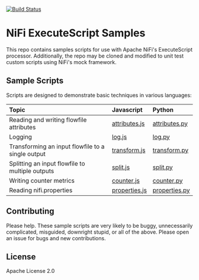 [![Build Status](https://travis-ci.org/BatchIQ/nifi-executescript-samples.svg)](https://travis-ci.org/BatchIQ/nifi-executescript-samples)

# NiFi ExecuteScript Samples
This repo contains samples scripts for use with Apache NiFi's ExecuteScript processor.
Additionally, the repo may be cloned and modified to unit test custom scripts using NiFi's mock framework.

## Sample Scripts
Scripts are designed to demonstrate basic techniques in various languages:

| Topic | Javascript | Python |
| :--- | :--- | :--- |
| Reading and writing flowfile attributes | [attributes.js](src/test/resources/javascript/attributes.js) | [attributes.py](src/test/resources/python/attributes.py) |
| Logging | [log.js](src/test/resources/javascript/log.js) | [log.py](src/test/resources/python/log.py) |
| Transforming an input flowfile to a single output | [transform.js](src/test/resources/javascript/transform.js) | [transform.py](src/test/resources/python/transform.py) |
| Splitting an input flowfile to multiple outputs | [split.js](src/test/resources/javascript/split.js) | [split.py](src/test/resources/python/split.py) |
| Writing counter metrics | [counter.js](src/test/resources/javascript/counter.js) | [counter.py](src/test/resources/python/counter.py) |
| Reading nifi.properties | [properties.js](src/test/resources/javascript/properties.js) | [properties.py](src/test/resources/python/properties.py) |

## Contributing
Please help.  These sample scripts are very likely to be buggy, unnecessarily complicated, misguided, downright stupid, or all of the above.
Please open an issue for bugs and new contributions.

## License
Apache License 2.0
